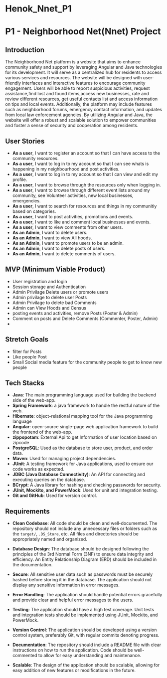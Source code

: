 # Henok_Nnet_P1

# P1 - Neighborhood Net(Nnet) Project

## Introduction

The Neighborhood Net platform is a website that aims to enhance community safety and support by leveraging Angular and Java technologies for its development. It will serve as a centralized hub for residents to access various services and resources. The website will be designed with user-friendly interfaces and interactive features to encourage community engagement. 
Users will be able to report suspicious activities, request assistance,find lost and found items,access new businesses, rate and review different resources, get useful contacts list and access information on tips and local events. Additionally, the platform may include features such as neighborhood forums, emergency contact information, and updates from local law enforcement agencies. By utilizing Angular and Java, the website will offer a robust and scalable solution to empower communities and foster a sense of security and cooperation among residents.


## User Stories

- **As a user**, I want to register an account so that I can have access to the community resources.
- **As a user**, I want to log in to my account so that I can see whats is happening in my neighbourhood and post activities.
- **As a user**, I want to log in to my account so that I can view and edit my profile.
- **As a user**, I want to browse through the resources only when logging in.
- **As a user**, I want to browse through different event lists around my community, see Volunteer activities, new local businesses, emergencies.
- **As a user**, I want to search for resources and things in my communitiy based on categories.
- **As a user**, I want to post activities, promotions and events.
- **As a user**, I want to like and comment local businesses and events.
- **As a user**, I want to view comments from other users.
- **As an Admin**, I want to delete users.
- **As an Admin**, I want to view All hoods.
- **As an Admin**, I want to promote users to be an admin.
- **As an Admin**, I want to delete posts of users.
- **As an Admin**, I want to delete comments of users.


## MVP (Minimum Viable Product)

- User registration and login
- Session storage and Authentication
- Admin Privilage Delete users or promote users
- Admin privilage to delete user Posts
- Admin Privilage to delete bad Comments 
- Admin can View Hoods and Census
- posting events and activities, remove Posts (Poster & Admin)
- Comment on posts and Delete Comments (Commenter, Poster, Admin)
-  

## Stretch Goals

- filter for Posts
- Like people Post
- Small Social media feature for the community people to get to know new people
  


## Tech Stacks

- **Java**: The main programming language used for building the backend side of the web-app.
- **Spring Framework**: a java framework to handle the restful nature of the web.
- **Hibernate**: object–relational mapping tool for the Java programming language
- **Angular**: open-source single-page web application framework to build the frontend of the web-app.
- **zippopotam**: External Api to get Information of user location based on zipcode
- **PostgreSQL**: Used as the database to store user, product, and order data.
- **Maven**: Used for managing project dependencies.
- **JUnit**: A testing framework for Java applications, used to ensure our code works as expected.
- **JDBC (Java Database Connectivity)**: An API for connecting and executing queries on the database.
- **BCrypt**: A Java library for hashing and checking passwords for security.
- **JUnit, Mockito, and PowerMock**: Used for unit and integration testing.
- **Git and GitHub**: Used for version control.

## Requirements

- **Clean Codebase**: All code should be clean and well-documented. The repository should not include any unnecessary files or folders such as the `target/`, `.DS_Store`, etc. All files and directories should be appropriately named and organized.

- **Database Design**: The database should be designed following the principles of the 3rd Normal Form (3NF) to ensure data integrity and efficiency. An Entity Relationship Diagram (ERD) should be included in the documentation.

- **Secure**: All sensitive user data such as passwords must be securely hashed before storing it in the database. The application should not display any sensitive information in error messages.

- **Error Handling**: The application should handle potential errors gracefully and provide clear and helpful error messages to the users.

- **Testing**: The application should have a high test coverage. Unit tests and integration tests should be implemented using JUnit, Mockito, and PowerMock.

- **Version Control**: The application should be developed using a version control system, preferably Git, with regular commits denoting progress.

- **Documentation**: The repository should include a README file with clear instructions on how to run the application. Code should be well-commented to allow for easy understanding and maintenance.

- **Scalable**: The design of the application should be scalable, allowing for easy addition of new features or modifications in the future.

